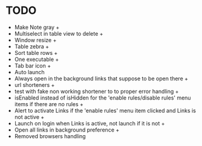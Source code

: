 #  TODO

* Make Note gray +
* Multiselect in table view to delete +
* Window resize +
* Table zebra +
* Sort table rows +
* One executable +
* Tab bar icon +
* Auto launch
* Always open in the background links that suppose to be open there +
* url shorteners +
* test with fake non working shortener to to proper error handling +
* isEnabled instead of isHidden for the 'enable rules/disable rules' menu items if there are no rules +
* Alert to activate Links if the 'enable rules' menu item clicked and Links is not active +
* Launch on login when Links is active, not launch if it is not +
* Open all links in background preference +
* Removed browsers handling
